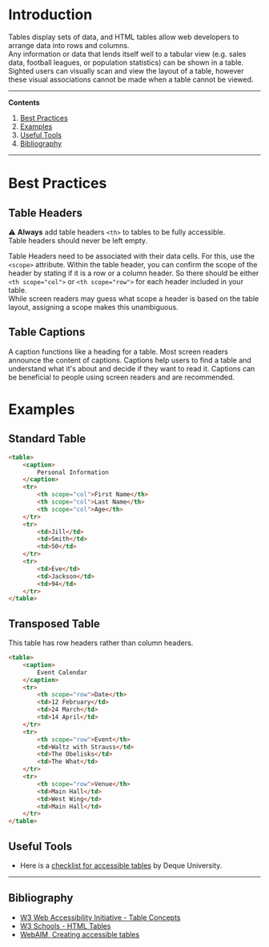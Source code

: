 # Introduction

Tables display sets of data, and HTML tables allow web developers to arrange data into rows and columns.  
Any information or data that lends itself well to a tabular view (e.g. sales data, football leagues, or population statistics) can be shown in a table.  
Sighted users can visually scan and view the layout of a table, however these visual associations cannot be made when a table cannot be viewed.

---

**Contents**

1. [Best Practices](#best-practices)
1. [Examples](#examples)
1. [Useful Tools](##useful-tools)
1. [Bibliography](##bibliography)

---

# Best Practices

## Table Headers

:warning: **Always** add table headers `<th>` to tables to be fully accessible.  
Table headers should never be left empty.

Table Headers need to be associated with their data cells. For this, use the `<scope>` attribute. Within the table header, you can confirm the scope of the header by stating if it is a row or a column header. So there should be either `<th scope="col">` or `<th scope="row">` for each header included in your table.  
While screen readers may guess what scope a header is based on the table layout, assigning a scope makes this unambiguous.

## Table Captions

A caption functions like a heading for a table. Most screen readers announce the content of captions. Captions help users to find a table and understand what it's about and decide if they want to read it.
Captions can be beneficial to people using screen readers and are recommended.

# Examples

## Standard Table

```html
<table>
    <caption>
        Personal Information
    </caption>
    <tr>
        <th scope="col">First Name</th>
        <th scope="col">Last Name</th>
        <th scope="col">Age</th>
    </tr>
    <tr>
        <td>Jill</td>
        <td>Smith</td>
        <td>50</td>
    </tr>
    <tr>
        <td>Eve</td>
        <td>Jackson</td>
        <td>94</td>
    </tr>
</table>
```

## Transposed Table

This table has row headers rather than column headers.

```html
<table>
    <caption>
        Event Calendar
    </caption>
    <tr>
        <th scope="row">Date</th>
        <td>12 February</td>
        <td>24 March</td>
        <td>14 April</td>
    </tr>
    <tr>
        <th scope="row">Event</th>
        <td>Waltz with Strauss</td>
        <td>The Obelisks</td>
        <td>The What</td>
    </tr>
    <tr>
        <th scope="row">Venue</th>
        <td>Main Hall</td>
        <td>West Wing</td>
        <td>Main Hall</td>
    </tr>
</table>
```

## Useful Tools

-   Here is a [checklist for accessible tables](https://dequeuniversity.com/checklists/web/tables) by Deque University.

---

## Bibliography

-   [W3 Web Accessibility Initiative - Table Concepts](https://www.w3.org/WAI/tutorials/tables/)
-   [W3 Schools - HTML Tables](https://www.w3schools.com/html/html_tables.asp)
-   [WebAIM, Creating accessible tables](https://webaim.org/techniques/tables/data)
